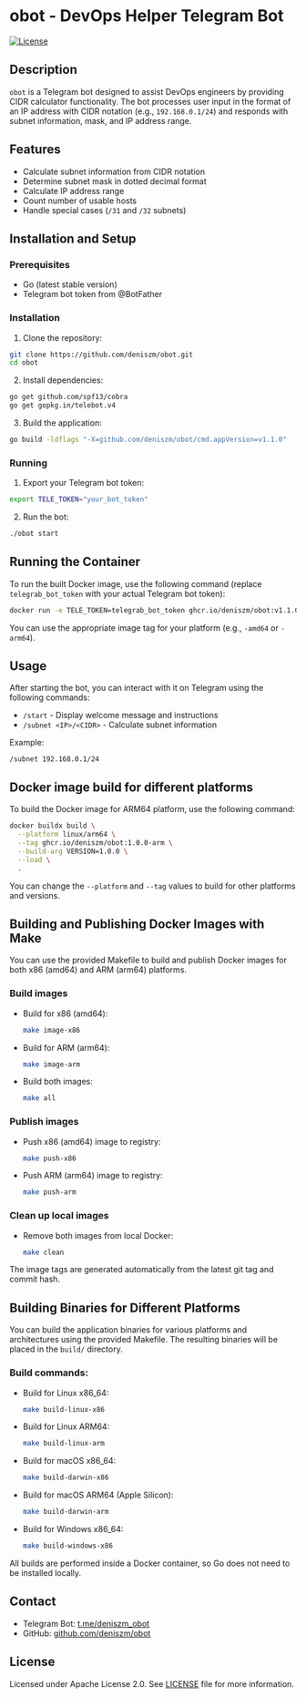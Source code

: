 # obot - DevOps Helper Telegram Bot

[![License](https://img.shields.io/github/license/deniszm/obot)](./LICENSE)

## Description

`obot` is a Telegram bot designed to assist DevOps engineers by providing CIDR calculator functionality. The bot processes user input in the format of an IP address with CIDR notation (e.g., `192.168.0.1/24`) and responds with subnet information, mask, and IP address range.

## Features

- Calculate subnet information from CIDR notation
- Determine subnet mask in dotted decimal format
- Calculate IP address range
- Count number of usable hosts
- Handle special cases (`/31` and `/32` subnets)

## Installation and Setup

### Prerequisites

- Go (latest stable version)
- Telegram bot token from @BotFather

### Installation

1. Clone the repository:
```bash
git clone https://github.com/deniszm/obot.git
cd obot
```

2. Install dependencies:
```bash
go get github.com/spf13/cobra
go get gopkg.in/telebot.v4
```

3. Build the application:
```bash
go build -ldflags "-X=github.com/deniszm/obot/cmd.appVersion=v1.1.0"
```

### Running

1. Export your Telegram bot token:
```bash
export TELE_TOKEN="your_bot_token"
```

2. Run the bot:
```bash
./obot start
```

## Running the Container

To run the built Docker image, use the following command (replace `telegrab_bot_token` with your actual Telegram bot token):

```sh
docker run -e TELE_TOKEN=telegrab_bot_token ghcr.io/deniszm/obot:v1.1.0-bbce448-arm64
```

You can use the appropriate image tag for your platform (e.g., `-amd64` or `-arm64`).

## Usage

After starting the bot, you can interact with it on Telegram using the following commands:

- `/start` - Display welcome message and instructions
- `/subnet <IP>/<CIDR>` - Calculate subnet information

Example:
```
/subnet 192.168.0.1/24
```

## Docker image build for different platforms

To build the Docker image for ARM64 platform, use the following command:

```sh
docker buildx build \
  --platform linux/arm64 \
  --tag ghcr.io/deniszm/obot:1.0.0-arm \
  --build-arg VERSION=1.0.0 \
  --load \
  .
```

You can change the `--platform` and `--tag` values to build for other platforms and versions.

## Building and Publishing Docker Images with Make

You can use the provided Makefile to build and publish Docker images for both x86 (amd64) and ARM (arm64) platforms.

### Build images

- Build for x86 (amd64):
  ```sh
  make image-x86
  ```
- Build for ARM (arm64):
  ```sh
  make image-arm
  ```
- Build both images:
  ```sh
  make all
  ```

### Publish images

- Push x86 (amd64) image to registry:
  ```sh
  make push-x86
  ```
- Push ARM (arm64) image to registry:
  ```sh
  make push-arm
  ```

### Clean up local images

- Remove both images from local Docker:
  ```sh
  make clean
  ```

The image tags are generated automatically from the latest git tag and commit hash.

## Building Binaries for Different Platforms

You can build the application binaries for various platforms and architectures using the provided Makefile. The resulting binaries will be placed in the `build/` directory.

### Build commands:

- Build for Linux x86_64:
  ```sh
  make build-linux-x86
  ```
- Build for Linux ARM64:
  ```sh
  make build-linux-arm
  ```
- Build for macOS x86_64:
  ```sh
  make build-darwin-x86
  ```
- Build for macOS ARM64 (Apple Silicon):
  ```sh
  make build-darwin-arm
  ```
- Build for Windows x86_64:
  ```sh
  make build-windows-x86
  ```

All builds are performed inside a Docker container, so Go does not need to be installed locally.

## Contact

- Telegram Bot: [t.me/deniszm_obot](https://t.me/deniszm_obot)
- GitHub: [github.com/deniszm/obot](https://github.com/deniszm/obot)

## License

Licensed under Apache License 2.0. See [LICENSE](./LICENSE) file for more information.
